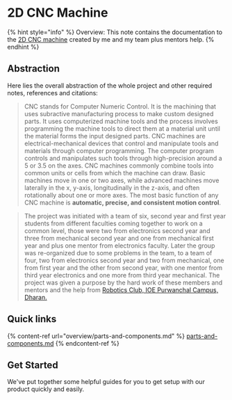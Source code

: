 # 2D CNC Machine

{% hint style="info" %}
Overview: This note contains the documentation to the [2D CNC machine](./) created by me and my team plus mentors help.
{% endhint %}

## Abstraction

Here lies the overall abstraction of the whole project and other required notes, references and citations:

> CNC stands for Computer Numeric Control. It is the machining that uses subractive manufacturing process to make custom designed parts. It uses computerized machine tools and the process involves programming the machine tools to direct them at a material unit until the material forms the input designed parts. CNC machines are electrical-mechanical devices that control and manipulate tools and materials through computer programming. The computer program controls and manipulates such tools through high-precision around a 5 or 3.5 on the axes. CNC machines commonly combine tools into common units or cells from which the machine can draw. Basic machines move in one or two axes, while advanced machines move laterally in the x, y-axis, longitudinally in the z-axis, and often rotationally about one or more axes. The most basic function of any CNC machine is **automatic, precise, and consistent motion control**.

> The project was initiated with a team of six, second year and first year students from different faculties coming together to work on a common level, those were two from electronics second year and three from mechanical second year and one from mechanical first year and plus one mentor from electronics faculty. Later the group was re-organized due to some problems in the team, to a team of four, two from electronics second year and two from mechanical, one from first year and the other from second year, with one mentor from third year electronics and one more from third year mechanical. The project was given a purpose by the hard work of these members and mentors and the help from [Robotics Club, IOE Purwanchal Campus, Dharan.](https://maps.app.goo.gl/1zxnQARuhcLXbbhD6)

## Quick links

{% content-ref url="overview/parts-and-components.md" %}
[parts-and-components.md](overview/parts-and-components.md)
{% endcontent-ref %}

## Get Started

We've put together some helpful guides for you to get setup with our product quickly and easily.
